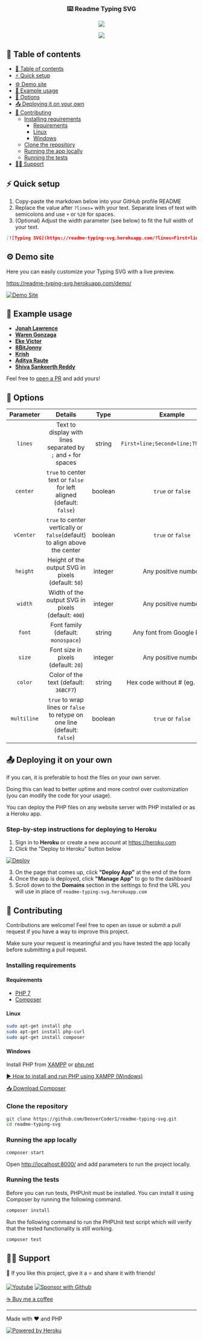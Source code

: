 <!-- markdownlint-disable MD033 MD041-->
<p align="center">
  <h3 align="center">⌨️ Readme Typing SVG</h3>
</p>

<p align="center">
  <img src="https://readme-typing-svg.herokuapp.com/?lines=Type+messages+everywhere!;Add+a+bio+to+your+profile!;Add+a+description+to+your+repo!;Make+your+readme+stand+out!&center=true&width=360&height=50">
</p>

<p align="center">
  <a href="https://discord.gg/fPrdqh3Zfu" alt="Discord" title="Dev Pro Tips Discussion & Support Server">
    <img src="https://img.shields.io/discord/819650821314052106?color=7289DA&logo=discord&logoColor=white&style=for-the-badge"/></a>
</p>
<!-- markdownlint-enable MD033 -->

## 📃 Table of contents

- [📃 Table of contents](#-table-of-contents)
- [⚡ Quick setup](#-quick-setup)
- [⚙ Demo site](#-demo-site)
- [🚀 Example usage](#-example-usage)
- [🔧 Options](#-options)
- [📤 Deploying it on your own](#-deploying-it-on-your-own)
- [🤗 Contributing](#-contributing)
  - [Installing requirements](#installing-requirements)
    - [Requirements](#requirements)
    - [Linux](#linux)
    - [Windows](#windows)
  - [Clone the repository](#clone-the-repository)
  - [Running the app locally](#running-the-app-locally)
  - [Running the tests](#running-the-tests)
- [🙋‍♂️ Support](#️-support)

## ⚡ Quick setup

1. Copy-paste the markdown below into your GitHub profile README
2. Replace the value after `?lines=` with your text. Separate lines of text with semicolons and use `+` or `%20` for spaces.
3. (Optional) Adjust the width parameter (see below) to fit the full width of your text.

```md
[![Typing SVG](https://readme-typing-svg.herokuapp.com/?lines=First+line+of+text;Second+line+of+text)](https://git.io/typing-svg)
```

## ⚙ Demo site

Here you can easily customize your Typing SVG with a live preview.

<https://readme-typing-svg.herokuapp.com/demo/>

[![Demo Site](https://user-images.githubusercontent.com/62628408/116336814-1bb85200-a7d1-11eb-8586-0ccf5bb97eae.gif "Demo Site")](https://readme-typing-svg.herokuapp.com/demo/)

## 🚀 Example usage

- **[Jonah Lawrence](https://github.com/DenverCoder1)**
- **[Waren Gonzaga](https://github.com/warengonzaga)**
- **[Eke Victor](https://github.com/Evavic44)**
- **[8BitJonny](https://github.com/8BitJonny)**
- **[Krish](https://github.com/krishdevdb)**
- **[Aditya Raute](https://github.com/adityaraute)**
- **[Shiva Sankeerth Reddy](https://github.com/ShivaSankeerth)**


Feel free to [open a PR](https://github.com/DenverCoder1/readme-typing-svg/issues/21#issue-870549556) and add yours!

## 🔧 Options

|  Parameter  |                                 Details                                       |  Type   |               Example               |
| :---------: | :----------------------------------------------------------------------:      | :-----: | :---------------------------------: |
|   `lines`   |      Text to display with lines separated by `;` and `+` for spaces           | string  | `First+line;Second+line;Third+line` |
|  `center`   |   `true` to center text or `false` for left aligned (default: `false`)        | boolean |          `true` or `false`          |
|  `vCenter`  | `true` to center vertically or `false`(default) to align above the center     | boolean |          `true` or `false`          |
|  `height`   |            Height of the output SVG in pixels (default: `50`)                 | integer |         Any positive number         |
|   `width`   |            Width of the output SVG in pixels (default: `400`)                 | integer |         Any positive number         |
|   `font`    |                    Font family (default: `monospace`)                         | string  |     Any font from Google Fonts      |
|   `size`    |                   Font size in pixels (default: `20`)                         | integer |         Any positive number         |
|   `color`   |                  Color of the text (default: `36BCF7`)                        | string  |  Hex code without # (eg. `00ff00`)  |
| `multiline` | `true` to wrap lines or `false` to retype on one line (default: `false`)      | boolean |          `true` or `false`          |

## 📤 Deploying it on your own

If you can, it is preferable to host the files on your own server.

Doing this can lead to better uptime and more control over customization (you can modify the code for your usage).

You can deploy the PHP files on any website server with PHP installed or as a Heroku app.

### Step-by-step instructions for deploying to Heroku
  
1. Sign in to **Heroku** or create a new account at <https://heroku.com>
2. Click the "Deploy to Heroku" button below

[![Deploy](https://www.herokucdn.com/deploy/button.svg "Deploy to Heroku")](https://heroku.com/deploy?template=https://github.com/DenverCoder1/readme-typing-svg/tree/main)

3. On the page that comes up, click **"Deploy App"** at the end of the form
4. Once the app is deployed, click **"Manage App"** to go to the dashboard
5. Scroll down to the **Domains** section in the settings to find the URL you will use in place of `readme-typing-svg.herokuapp.com`

## 🤗 Contributing

Contributions are welcome! Feel free to open an issue or submit a pull request if you have a way to improve this project.

Make sure your request is meaningful and you have tested the app locally before submitting a pull request.

### Installing requirements

#### Requirements

- [PHP 7](https://www.apachefriends.org/index.html)
- [Composer](https://getcomposer.org)

#### Linux

```bash
sudo apt-get install php
sudo apt-get install php-curl
sudo apt-get install composer
```

#### Windows

Install PHP from [XAMPP](https://www.apachefriends.org/index.html) or [php.net](https://windows.php.net/download)

[▶ How to install and run PHP using XAMPP (Windows)](https://www.youtube.com/watch?v=K-qXW9ymeYQ)

[📥 Download Composer](https://getcomposer.org/download/)

### Clone the repository

```bash
git clone https://github.com/DenverCoder1/readme-typing-svg.git
cd readme-typing-svg
```

### Running the app locally

```bash
composer start
```

Open <http://localhost:8000/> and add parameters to run the project locally.

### Running the tests

Before you can run tests, PHPUnit must be installed. You can install it using Composer by running the following command.

```bash
composer install
```

Run the following command to run the PHPUnit test script which will verify that the tested functionality is still working.

```bash
composer test
```

## 🙋‍♂️ Support

💙 If you like this project, give it a ⭐ and share it with friends!

<!-- markdownlint-disable MD033 -->
<p align="left">
  <a href="https://www.youtube.com/channel/UCipSxT7a3rn81vGLw9lqRkg?sub_confirmation=1"><img alt="Youtube" title="Youtube" src="https://img.shields.io/badge/-Subscribe-red?style=for-the-badge&logo=youtube&logoColor=white"/></a>
  <a href="https://github.com/sponsors/DenverCoder1"><img alt="Sponsor with Github" title="Sponsor with Github" src="https://img.shields.io/badge/-Sponsor-ea4aaa?style=for-the-badge&logo=github&logoColor=white"/></a>
</p>
<!-- markdownlint-enable MD033 -->

[☕ Buy me a coffee](https://ko-fi.com/jlawrence)

---

Made with ❤️ and PHP
<!-- markdownlint-disable MD033 -->
<a href="https://heroku.com/"><img alt="Powered by Heroku" title="Powered by Heroku" src="https://img.shields.io/badge/-Powered%20by%20Heroku-6567a5?style=for-the-badge&logo=heroku&logoColor=white"/></a>
<!-- markdownlint-enable MD033 -->
